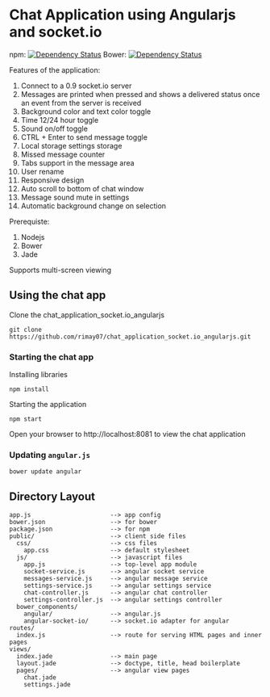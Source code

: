 # Chat Application using Angularjs and socket.io

npm: [![Dependency Status](https://www.versioneye.com/user/projects/553a42d21d2989bdd50000a4/badge.svg?style=flat)](https://www.versioneye.com/user/projects/553a42d21d2989bdd50000a4)
Bower: [![Dependency Status](https://www.versioneye.com/user/projects/553a42ce1d2989f7ee0000db/badge.svg?style=flat)](https://www.versioneye.com/user/projects/553a42ce1d2989f7ee0000db)

Features of the application:
1. Connect to a 0.9 socket.io server
2. Messages are printed when pressed and shows a delivered status once an event from the server is received
3. Background color and text color toggle
4. Time 12/24 hour toggle
5. Sound on/off toggle
6. CTRL + Enter to send message toggle
7. Local storage settings storage
8. Missed message counter
9. Tabs support in the message area
10. User rename
11. Responsive design 
12. Auto scroll to bottom of chat window
13. Message sound mute in settings
14. Automatic background change on selection

Prerequiste:
1. Nodejs
2. Bower
3. Jade

Supports multi-screen viewing

## Using the chat app

Clone the chat_application_socket.io_angularjs

```shell
git clone https://github.com/rimay07/chat_application_socket.io_angularjs.git
```

### Starting the chat app

Installing libraries

```shell
npm install
```

Starting the application
```shell
npm start
```

Open your browser to http://localhost:8081 to view the chat application

### Updating `angular.js`

```shell
bower update angular
```

## Directory Layout
    
    app.js                  	--> app config
    bower.json              	--> for bower
    package.json            	--> for npm
    public/                 	--> client side files
      css/                  	--> css files
        app.css             	--> default stylesheet
      js/                   	--> javascript files
        app.js              	--> top-level app module
        socket-service.js		--> angular socket service
        messages-service.js		--> angular message service
        settings-service.js		--> angular settings service
        chat-controller.js		--> angular chat controller
        settings-controller.js	--> angular settings controller
      bower_components/
        angular/            	--> angular.js
        angular-socket-io/  	--> socket.io adapter for angular
    routes/
      index.js              	--> route for serving HTML pages and inner pages
    views/
      index.jade            	--> main page
      layout.jade           	--> doctype, title, head boilerplate
      pages/             		--> angular view pages
        chat.jade
        settings.jade

